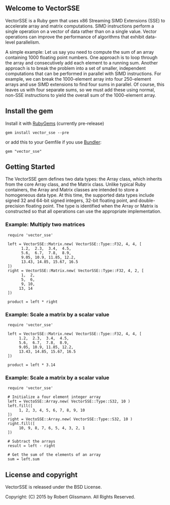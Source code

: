 ## Welcome to VectorSSE ##

VectorSSE is a Ruby gem that uses x86 Streaming SIMD Extensions (SSE) to accelerate
array and matrix computations. SIMD instructions perform a single operation
on a vector of data rather than on a single value. Vector operations can
improve the performance of algorithms that exhibit data-level parallelism.

A simple example:
Let us say you need to compute the sum of an array containing 1000 floating
point numbers. One approach is to loop through the array and consecutively add
each element to a running sum. Another approach is to break the problem
into a set of smaller, independent computations that can be performed in parallel
with SIMD instructions. For example, we can break the 1000-element array into
four 250-element arrays and use SIMD extensions to find four sums in parallel.
Of course, this leaves us with four separate sums, so we must add these using
normal, non-SSE instructions to yield the overall sum of the 1000-element array.


## Install the gem ##

Install it with [RubyGems](https://rubygems.org/) (currently pre-release)

    gem install vector_sse --pre

or add this to your Gemfile if you use [Bundler](http://gembundler.com/):

    gem "vector_sse"


## Getting Started ##

The VectorSSE gem defines two data types: the Array class, which inherits from
the core Array class, and the Matrix class. Unlike typical Ruby containers, the
Array and Matrix classes are intended to store a homogeneous data type. At this
time, the supported data types include signed 32 and 64-bit signed integers,
32-bit floating point, and double-precision floating point. The type is
identified when the Array or Matrix is constructed so that all operations can
use the appropriate implementation.


### Example: Multiply two matrices ###

     require 'vector_sse'

     left = VectorSSE::Matrix.new( VectorSSE::Type::F32, 4, 4, [
           1.2,  2.3,  3.4,  4.5,
           5.6,  6.7,  7.8,  8.9,
           9.05, 10.9, 11.85, 12.2,
           13.43, 14.85, 15.67, 16.5
     ])
     right = VectorSSE::Matrix.new( VectorSSE::Type::F32, 4, 2, [
           1,  2,
           5,  6,
           9, 10,
          13, 14
     ])

     product = left * right


### Example: Scale a matrix by a scalar value ###

     require 'vector_sse'

     left = VectorSSE::Matrix.new( VectorSSE::Type::F32, 4, 4, [
          1.2,  2.3,  3.4,  4.5,
          5.6,  6.7,  7.8,  8.9,
          9.05, 10.9, 11.85, 12.2,
          13.43, 14.85, 15.67, 16.5
     ])

     product = left * 3.14


### Example: Scale a matrix by a scalar value ###

     require 'vector_sse'

     # Initialize a four element integer array
     left = VectoSSE::Array.new( VectorSSE::Type::S32, 10 )
     left.fill([
          1, 2, 3, 4, 5, 6, 7, 8, 9, 10
     ])
     right = VectoSSE::Array.new( VectorSSE::Type::S32, 10 )
     right.fill([
          10, 9, 8, 7, 6, 5, 4, 3, 2, 1
     ])

     # Subtract the arrays
     result = left - right

     # Get the sum of the elements of an array
     sum = left.sum


## License and copyright ##

VectorSSE is released under the BSD License.

Copyright: (C) 2015 by Robert Glissmann. All Rights Reserved.
